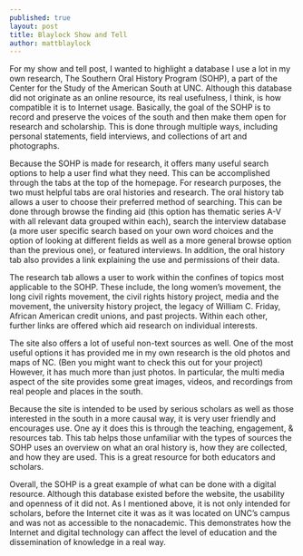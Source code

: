 ```yaml
---
published: true
layout: post
title: Blaylock Show and Tell
author: mattblaylock
---
```


For my show and tell post, I wanted to highlight a database I use a lot in my own research, The Southern Oral History Program (SOHP), a part of the Center for the Study of the American South at UNC.  Although this database did not originate as an online resource, its real usefulness, I think, is how compatible it is to Internet usage.   Basically, the goal of the SOHP is to record and preserve the voices of the south and then make them open for research and scholarship.  This is done through multiple ways, including personal statements, field interviews, and collections of art and photographs.

Because the SOHP is made for research, it offers many useful search options to help a user find what they need.  This can be accomplished through the tabs at the top of the homepage.  For research purposes, the two must helpful tabs are oral histories and research.  The oral history tab allows a user to choose their preferred method of searching.  This can be done through browse the finding aid (this option has thematic series A-V with all relevant data grouped within each), search the interview database (a more user specific search based on your own word choices and the option of looking at different fields as well as a more general browse option than the previous one), or featured interviews.  In addition, the oral history tab also provides a link explaining the use and permissions of their data.

The research tab allows a user to work within the confines of topics most applicable to the SOHP.  These include, the long women’s movement, the long civil rights movement, the civil rights history project, media and the movement, the university history project, the legacy of William C. Friday, African American credit unions, and past projects.  Within each other, further links are offered which aid research on individual interests.

The site also offers a lot of useful non-text sources as well.  One of the most useful options it has provided me in my own research is the old photos and maps of NC.  (Ben you might want to check this out for your project)  However, it has much more than just photos.  In particular, the multi media aspect of the site provides some great images, videos, and recordings from real people and places in the south.

Because the site is intended to be used by serious scholars as well as those interested in the south in a more causal way, it is very user friendly and encourages use.  One ay it does this is through the teaching, engagement, & resources tab.  This tab helps those unfamiliar with the types of sources the SOHP uses an overview on what an oral history is, how they are collected, and how they are used.  This is a great resource for both educators and scholars.  

Overall, the SOHP is a great example of what can be done with a digital resource.  Although this database existed before the website, the usability and openness of it did not.  As I mentioned above, it is not only intended for scholars, before the Internet cite it was as it was located on UNC’s campus and was not as accessible to the nonacademic.  This demonstrates how the Internet and digital technology can affect the level of education and the dissemination of knowledge in a real way.